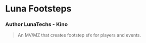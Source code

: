 # Luna Footsteps  
### Author LunaTechs - Kino
> An MV/MZ that creates footstep sfx for players and events<LunaFootsteps>.